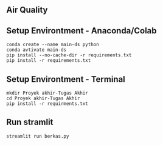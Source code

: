## Air Quality
## Setup Environtment - Anaconda/Colab
```
conda create --name main-ds python
conda avtivate main-ds
pip install --no-cache-dir -r requirements.txt
pip install -r requirements.txt
```
## Setup Environtment - Terminal
```
mkdir Proyek akhir-Tugas Akhir
cd Proyek akhir-Tugas Akhir
pip install -r requirments.txt
```
## Run stramlit
```
streamlit run berkas.py

